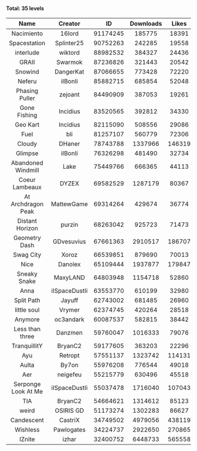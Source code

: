 #### Total: 35 levels

| Name | Creator | ID | Downloads | Likes |
|:---:|:---:|:---:|:---:|:---:|
| Nacimiento | 16lord | 91174245 | 185775 | 18391
| Spacestation | Splinter25 | 90752263 | 242285 | 19558
| interlude | wiktord | 88982532 | 384327 | 24436
| GRAII | Swarmok | 87236826 | 321443 | 20542
| Snowind | DangerKat | 87066655 | 773428 | 72220
| Neferu | iIBonIi | 85882715 | 685854 | 52048
| Phasing Puller | zejoant | 84490909 | 387053 | 19261
| Gone Fishing | Incidius | 83520565 | 392812 | 34330
| Geo Kart | Incidius | 82115090 | 508556 | 29086
| Fuel | bli | 81257107 | 560779 | 72306
| Cloudy | DHaner | 78743788 | 1337966 | 146319
| Glimpse | iIBonIi | 76326298 | 481490 | 32734
| Abandoned Windmill | Lake | 75449766 | 666365 | 44113
| Coeur Lambeaux | DYZEX | 69582529 | 1287179 | 80367
| At Archdragon Peak | MattewGame | 69314264 | 429674 | 36774
| Distant Horizon | purzin | 68263042 | 925723 | 71473
| Geometry Dash | GDvesuvius | 67661363 | 2910517 | 186707
| Swag City | Xoroz | 66539851 | 879690 | 70013
| Nice | Danolex | 65109444 | 1937877 | 179847
| Sneaky Snake | MaxyLAND | 64803948 | 1154718 | 52860
| Anna | iISpaceDustIi | 63553770 | 610199 | 32980
| Split Path | Jayuff | 62743002 | 681485 | 26960
| little soul | Vrymer | 62374745 | 420264 | 28518
| Anymore | oc3andark | 60087537 | 582815 | 38442
| Less than three | Danzmen | 59760047 | 1016333 | 79076
| TranquillitY | BryanC2 | 59177605 | 363203 | 22296
| Ayu | Retropt | 57551137 | 1323742 | 114131
| Aulta | By7on | 55976208 | 776544 | 49018
| Aer | neigefeu | 55215779 | 630496 | 45518
| Serponge Look At Me | iISpaceDustIi | 55037478 | 1716040 | 107043
|  TIA | BryanC2 | 54664621 | 1314612 | 85123
| weird | OSIRIS GD | 51173274 | 1302283 | 86627
| Candescent | CastriX | 34749502 | 4979056 | 438119
| Wishless | Pawlogates | 34224737 | 2922650 | 270865
| IZnite | izhar | 32400752 | 6448733 | 565558
